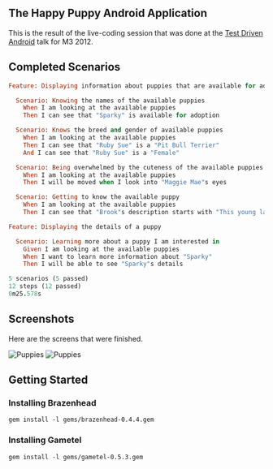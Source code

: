 ## The Happy Puppy Android Application
This is the result of the live-coding session that was done at the [Test Driven Android](http://m3conf.com/home/schedule#Test_Driven_Android) talk for M3 2012.

## Completed Scenarios
```ruby
Feature: Displaying information about puppies that are available for adoption

  Scenario: Knowing the names of the available puppies
    When I am looking at the available puppies
    Then I can see that "Sparky" is available for adoption

  Scenario: Knows the breed and gender of available puppies
    When I am looking at the available puppies
    Then I can see that "Ruby Sue" is a "Pit Bull Terrier"
    And I can see that "Ruby Sue" is a "Female"

  Scenario: Being overwhelmed by the cuteness of the available puppies
    When I am looking at the available puppies
    Then I will be moved when I look into "Maggie Mae"s eyes

  Scenario: Getting to know the available puppy
    When I am looking at the available puppies
    Then I can see that "Brook"s description starts with "This young lady is trying"

Feature: Displaying the details of a puppy

  Scenario: Learning more about a puppy I am interested in
    Given I am looking at the available puppies
    When I want to learn more information about "Sparky"
    Then I will be able to see "Sparky"s details

5 scenarios (5 passed)
12 steps (12 passed)
0m25.578s

```

## Screenshots
Here are the screens that were finished.

![Puppies](https://raw.github.com/leandog/puppies-android/m3conf/screenshots/puppies.png)
![Puppies](https://raw.github.com/leandog/puppies-android/m3conf/screenshots/puppy_tale.png)

## Getting Started
### Installing Brazenhead
```
gem install -l gems/brazenhead-0.4.4.gem
```

### Installing Gametel
```
gem install -l gems/gametel-0.5.3.gem
```
